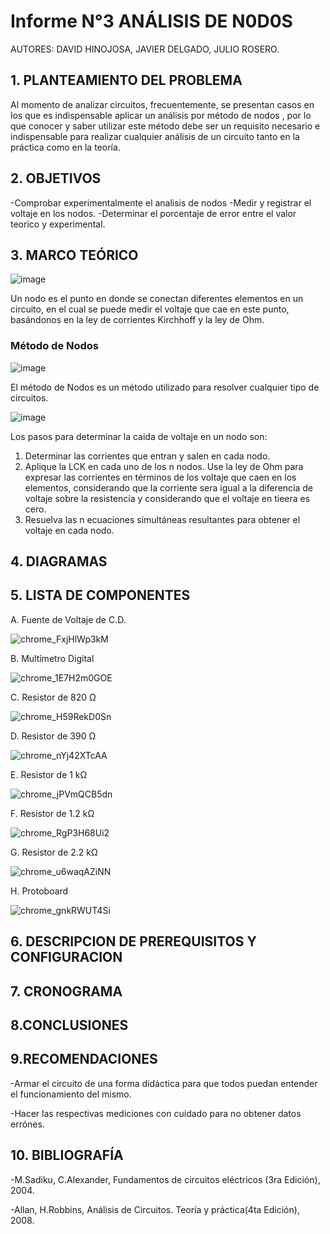 # Informe N°3 ANÁLISIS DE N0D0S

AUTORES: DAVID HINOJOSA,
         JAVIER DELGADO,
         JULIO ROSERO.

## 1. PLANTEAMIENTO DEL PROBLEMA

Al momento de analizar circuitos, frecuentemente, se presentan casos en los que es indispensable aplicar un análisis por método de nodos , por lo que conocer y saber utilizar este método debe ser un requisito necesario e indispensable para realizar cualquier análisis de un circuito tanto en la práctica como en la teoría.

## 2. OBJETIVOS
-Comprobar experimentalmente el analisis de nodos
-Medir y registrar el voltaje en los nodos.
-Determinar el porcentaje de error entre el valor teorico y experimental.

## 3. MARCO TEÓRICO 
![image](https://user-images.githubusercontent.com/64505672/84841818-10b96080-b009-11ea-8c5f-862ff4ee8891.png)

Un nodo es el punto en donde se conectan diferentes elementos en un circuito, en el cual se puede medir el voltaje que cae en este punto, basándonos en la ley de corrientes Kirchhoff y la ley de Ohm.
### Método de Nodos

![image](https://user-images.githubusercontent.com/64505672/84841694-ac969c80-b008-11ea-88e9-abf614eb50b4.png)

El método de Nodos es un método utilizado para resolver cualquier tipo de circuitos.

![image](https://user-images.githubusercontent.com/64505672/84841751-db147780-b008-11ea-9d40-00c5b02e7e4f.png)

Los pasos para determinar la caida de voltaje en un nodo son:
1. Determinar las corrientes que entran y salen en cada nodo.
2. Aplique la LCK en cada uno de los n nodos. Use la ley de Ohm para expresar las corrientes en términos de los voltaje que caen en los elementos, considerando que la corriente sera igual a la diferencia de voltaje sobre la resistencia y considerando que el voltaje en tieera es cero.
3. Resuelva las n ecuaciones simultáneas resultantes para obtener el voltaje en cada nodo.

## 4. DIAGRAMAS

## 5. LISTA DE COMPONENTES
A. Fuente de Voltaje de C.D.


![chrome_FxjHlWp3kM](https://user-images.githubusercontent.com/66037763/84236034-96df1f80-aabc-11ea-9159-3d2235bc315b.png)


B. Multímetro Digital

![chrome_1E7H2m0GOE](https://user-images.githubusercontent.com/66037763/84236069-a6f6ff00-aabc-11ea-90f8-49d128847e17.png)


C. Resistor de 820 Ω


![chrome_H59RekD0Sn](https://user-images.githubusercontent.com/66037763/84236097-b4ac8480-aabc-11ea-88e9-0930cd8a6151.png)


D. Resistor de 390 Ω


![chrome_nYj42XTcAA](https://user-images.githubusercontent.com/66037763/84236121-bc6c2900-aabc-11ea-9052-20d1e126c649.png)


E. Resistor de 1 kΩ


![chrome_jPVmQCB5dn](https://user-images.githubusercontent.com/66037763/84236149-cbeb7200-aabc-11ea-96d9-4b01e8f8ef81.png)


F. Resistor de 1.2 kΩ


![chrome_RgP3H68Ui2](https://user-images.githubusercontent.com/66037763/84236162-d60d7080-aabc-11ea-864d-536485900f86.png)


G. Resistor de 2.2 kΩ

![chrome_u6waqAZiNN](https://user-images.githubusercontent.com/66037763/84236192-e0c80580-aabc-11ea-9767-487481f78259.png)


H. Protoboard

![chrome_gnkRWUT4Si](https://user-images.githubusercontent.com/66037763/84236208-e9b8d700-aabc-11ea-9985-2e94ef9d6adb.png)


## 6. DESCRIPCION DE PREREQUISITOS Y CONFIGURACION

## 7. CRONOGRAMA


## 8.CONCLUSIONES


## 9.RECOMENDACIONES

-Armar el circuito de una forma didáctica para que todos puedan entender el funcionamiento del mismo.

-Hacer las respectivas mediciones con cuidado para no obtener datos errónes.

## 10. BIBLIOGRAFÍA

-M.Sadiku, C.Alexander, Fundamentos de circuitos eléctricos (3ra Edición), 2004.

-Allan, H.Robbins, Análisis de Circuitos. Teoría y práctica(4ta Edición), 2008.
